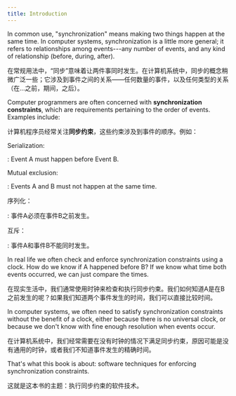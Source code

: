 ```yaml
---
title: Introduction
---
```


In common use, "synchronization" means making two things happen at the same time. In computer systems, synchronization is a little more general; it refers to relationships among events---any number of events, and any kind of relationship (before, during, after).

在常规用法中，“同步”意味着让两件事同时发生。在计算机系统中，同步的概念稍微广泛一些；它涉及到事件之间的关系——任何数量的事件，以及任何类型的关系（在...之前，期间，之后）。

Computer programmers are often concerned with **synchronization constraints**, which are requirements pertaining to the order of events. Examples include:

计算机程序员经常关注**同步约束**，这些约束涉及到事件的顺序。例如：

Serialization:

:   Event A must happen before Event B.

Mutual exclusion:

:   Events A and B must not happen at the same time.

序列化：

: 事件A必须在事件B之前发生。

互斥：

: 事件A和事件B不能同时发生。


In real life we often check and enforce synchronization constraints using a clock. How do we know if A happened before B? If we know what time both events occurred, we can just compare the times.

在现实生活中，我们通常使用时钟来检查和执行同步约束。我们如何知道A是在B之前发生的呢？如果我们知道两个事件发生的时间，我们可以直接比较时间。

In computer systems, we often need to satisfy synchronization constraints without the benefit of a clock, either because there is no universal clock, or because we don't know with fine enough resolution when events occur.

在计算机系统中，我们经常需要在没有时钟的情况下满足同步约束，原因可能是没有通用的时钟，或者我们不知道事件发生的精确时间。

That's what this book is about: software techniques for enforcing synchronization constraints.

这就是这本书的主题：执行同步约束的软件技术。

